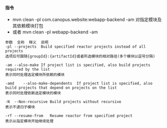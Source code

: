 ####    指令
-   mvn clean -pl com.canopus.website:webapp-backend -am         对指定模块及其依赖模块打包
-   或者  mvn clean -pl webapp-backend -am                    
~~~test
参数	全称	释义	说明
-pl	--projects	Build specified reactor projects instead of all projects	
选项后可跟随{groupId}:{artifactId}或者所选模块的相对路径(多个模块以逗号分隔)

-am	--also-make	If project list is specified, also build projects required by the list	
表示同时处理选定模块所依赖的模块

-amd	--also-make-dependents	If project list is specified, also build projects that depend on projects on the list	
表示同时处理依赖选定模块的模块

-N	--Non-recursive	Build projects without recursive	
表示不递归子模块

-rf	--resume-from	Resume reactor from specified project	
表示从指定模块开始继续处理

~~~